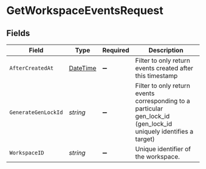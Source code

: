 # GetWorkspaceEventsRequest


## Fields

| Field                                                                                                             | Type                                                                                                              | Required                                                                                                          | Description                                                                                                       |
| ----------------------------------------------------------------------------------------------------------------- | ----------------------------------------------------------------------------------------------------------------- | ----------------------------------------------------------------------------------------------------------------- | ----------------------------------------------------------------------------------------------------------------- |
| `AfterCreatedAt`                                                                                                  | [DateTime](https://learn.microsoft.com/en-us/dotnet/api/system.datetime?view=net-5.0)                             | :heavy_minus_sign:                                                                                                | Filter to only return events created after this timestamp                                                         |
| `GenerateGenLockId`                                                                                               | *string*                                                                                                          | :heavy_minus_sign:                                                                                                | Filter to only return events corresponding to a particular gen_lock_id (gen_lock_id uniquely identifies a target) |
| `WorkspaceID`                                                                                                     | *string*                                                                                                          | :heavy_minus_sign:                                                                                                | Unique identifier of the workspace.                                                                               |